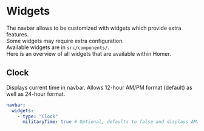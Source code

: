 # Widgets

The navbar allows to be customized with widgets which provide extra features.  
Some widgets may require extra configuration.  
Available widgets are in `src/components/`.  
Here is an overview of all widgets that are available within Homer.

## Clock

Displays current time in navbar. Allows 12-hour AM/PM format (default) as well as 24-hour format.

```yaml
navbar:
  widgets:
    - type: "Clock"
      militaryTime: true # Optional, defaults to false and displays AM/PM
```